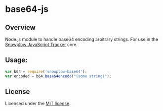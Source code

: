 # base64-js

## Overview

Node.js module to handle base64 encoding arbitrary strings. For use in the [Snowplow JavaScript Tracker][sjt] core.

## Usage:

```javascript
var b64 = require('snowplow-base64');
var encoded = b64.base64encode("(some string)");
```

## License

Licensed under the [MIT license][mit].

[sjt]: https://github.com/snowplow/snowplow-javascript-tracker
[mit]: http://opensource.org/licenses/MIT

